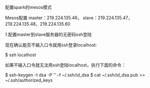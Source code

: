 配置spark的mesos模式

Mesos配置
master：219.224.135.46，
slave：219.224.135.47，219.224.135.48，219.224.135.60

1.配置master到slave服务器的无密码ssh登陆

现在确认能否不输入口令就用ssh登录localhost:

$ ssh localhost

如果不输入口令就无法用ssh登陆localhost，执行下面的命令：

$ ssh-keygen -t dsa -P '' -f ~/.ssh/id_dsa 
$ cat ~/.ssh/id_dsa.pub >> ~/.ssh/authorized_keys
